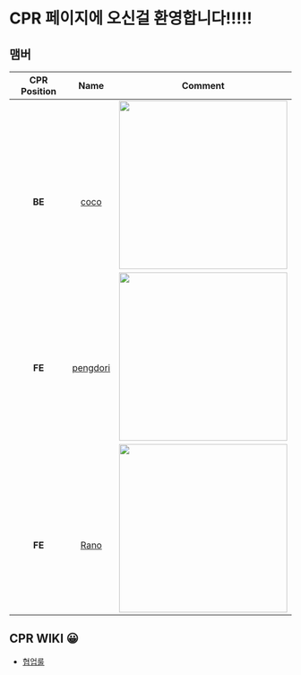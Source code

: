 # **CPR** 페이지에 오신걸 환영합니다!!!!! 

## 맴버

| CPR Position | Name | Comment |
| :-: | :--: | :-----: |
| <br /><br /><br />**BE** | <br /><br /><br />[coco](https://github.com/ChoiGiSung) | <img src="https://user-images.githubusercontent.com/33610315/116847173-f7bb9d00-ac24-11eb-91d2-3f8e4b25c078.png" width="300"/> |
| <br /><br />**FE** | <br /><br />[pengdori](https://github.com/dudn1933) | <img src="https://user-images.githubusercontent.com/33610315/116848255-23d81d80-ac27-11eb-99bc-932706e8a9a5.png" width="300" /> |
| <br /><br /><br />**FE** | <br /><br /><br />[Rano](https://github.com/17-sss) | <img src="https://user-images.githubusercontent.com/33610315/116847942-8b419d80-ac26-11eb-9f13-69db2517fff5.png" width="300"/> |

## CPR WIKI 😀
- [협업룰](https://github.com/ChoiGiSung/baseball/wiki/코란도-협업룰) 

